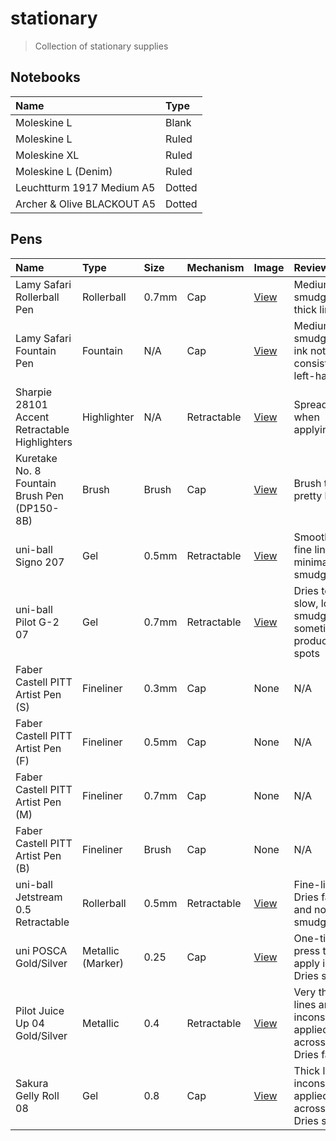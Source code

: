 # stationary

> Collection of stationary supplies

## Notebooks

| Name | Type |
| :--- | :--- |
| Moleskine L | Blank |
| Moleskine L | Ruled |
| Moleskine XL | Ruled |
| Moleskine L (Denim) | Ruled |
| Leuchtturm 1917 Medium A5 | Dotted |
| Archer & Olive BLACKOUT A5 | Dotted |

## Pens

| Name | Type | Size | Mechanism | Image | Reviews |
| :--- | :--- | :--- | :--- | :--- | :--- |
| Lamy Safari Rollerball Pen | Rollerball | 0.7mm | Cap | [View](./images/pens/lamy-safari-rollerball-pen.jpg) | Medium smudging, thick lines |
| Lamy Safari Fountain Pen | Fountain | N/A | Cap | [View](./images/pens/lamy-safari-fountain-pen.jpg) | Medium smudging, ink not consistent for left-handers |
| Sharpie 28101 Accent Retractable Highlighters | Highlighter | N/A | Retractable | [View](./images/pens/sharpie-28101-highlighter.jpeg) | Spreads ink when applying |
| Kuretake No. 8 Fountain Brush Pen (DP150-8B) | Brush | Brush | Cap | [View](./images/pens/kuretake-no-8-brush-pen.jpg) | Brush tip pretty large |
| uni-ball Signo 207 | Gel | 0.5mm | Retractable | [View](./images/pens/uni-ball-signo-207.jpg) | Smooth and fine lines, minimal smudging |
| uni-ball Pilot G-2 07 | Gel | 0.7mm | Retractable | [View](./images/pens/uni-ball-pilot-g-2-07.jpg) | Dries too slow, lots of smudging, sometimes produces ink spots |
| Faber Castell PITT Artist Pen (S) | Fineliner | 0.3mm | Cap | None | N/A |
| Faber Castell PITT Artist Pen (F) | Fineliner | 0.5mm | Cap | None | N/A |
| Faber Castell PITT Artist Pen (M) | Fineliner | 0.7mm | Cap | None | N/A |
| Faber Castell PITT Artist Pen (B) | Fineliner | Brush | Cap | None | N/A |
| uni-ball Jetstream 0.5 Retractable | Rollerball | 0.5mm | Retractable | [View](./images/pens/uni-ball-jetstream-0.5-retractable.jpg) | Fine-lines. Dries fast and no/little smudging | 
| uni POSCA Gold/Silver | Metallic (Marker) | 0.25 | Cap | [View](./images/pens/uni-posca-gold-silver.jpg) | One-time press to apply ink. Dries slow. | 
| Pilot Juice Up 04 Gold/Silver | Metallic | 0.4 | Retractable | [View](./images/pens/pilot-juice-up-04.jpg) | Very thin lines and inconsistently applied across paper. Dries fast. |
| Sakura Gelly Roll 08 | Gel | 0.8 | Cap | [View](./images/pen/sakura-gelly-roll-08.jpg) | Thick lines; inconsistently applied across paper. Dries slow. |